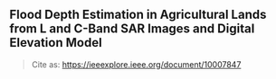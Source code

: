 ## Flood Depth Estimation in Agricultural Lands from L and C-Band SAR Images and Digital Elevation Model  
  
>Cite as: https://ieeexplore.ieee.org/document/10007847
